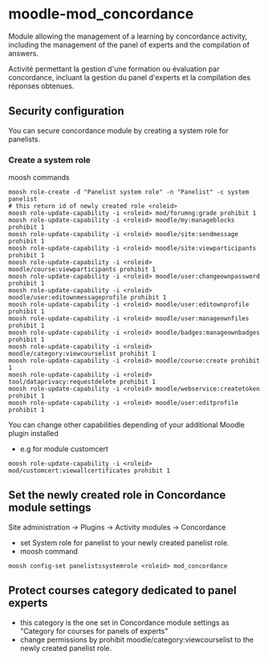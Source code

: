 # moodle-mod_concordance

Module allowing the management of a learning by concordance activity, including the management of the panel of experts and the compilation of answers.

Activité permettant la gestion d'une formation ou évaluation par concordance, incluant la gestion du panel d'experts et la compilation des réponses obtenues.
## Security configuration
You can secure concordance module by creating a system role for panelists.
### Create a system role
moosh commands
```shell
moosh role-create -d "Panelist system role" -n "Panelist" -c system panelist
# this return id of newly created role <roleid> 
moosh role-update-capability -i <roleid> mod/forumng:grade prohibit 1
moosh role-update-capability -i <roleid> moodle/my:manageblocks prohibit 1
moosh role-update-capability -i <roleid> moodle/site:sendmessage prohibit 1
moosh role-update-capability -i <roleid> moodle/site:viewparticipants prohibit 1
moosh role-update-capability -i <roleid> moodle/course:viewparticipants prohibit 1
moosh role-update-capability -i <roleid> moodle/user:changeownpassword prohibit 1
moosh role-update-capability -i <roleid> moodle/user:editownmessageprofile prohibit 1
moosh role-update-capability -i <roleid> moodle/user:editownprofile prohibit 1
moosh role-update-capability -i <roleid> moodle/user:manageownfiles prohibit 1
moosh role-update-capability -i <roleid> moodle/badges:manageownbadges prohibit 1
moosh role-update-capability -i <roleid> moodle/category:viewcourselist prohibit 1
moosh role-update-capability -i <roleid> moodle/course:create prohibit 1
moosh role-update-capability -i <roleid> tool/dataprivacy:requestdelete prohibit 1
moosh role-update-capability -i <roleid> moodle/webservice:createtoken prohibit 1
moosh role-update-capability -i <roleid> moodle/user:editprofile prohibit 1
```
You can change other capabilities depending of your additional Moodle plugin installed
* e.g for module customcert
```shell
moosh role-update-capability -i <roleid> mod/customcert:viewallcertificates prohibit 1
```
## Set the newly created role in Concordance module settings
Site administration -> Plugins -> Activity modules -> Concordance
* set System role for panelist to your newly created panelist role.
* moosh command 
```shell
moosh config-set panelistssystemrole <roleid> mod_concordance
```
## Protect courses category dedicated to panel experts
* this category is the one set in Concordance module settings as "Category for courses for panels of experts"
* change permissions by prohibit moodle/category:viewcourselist to the newly created panelist role.
